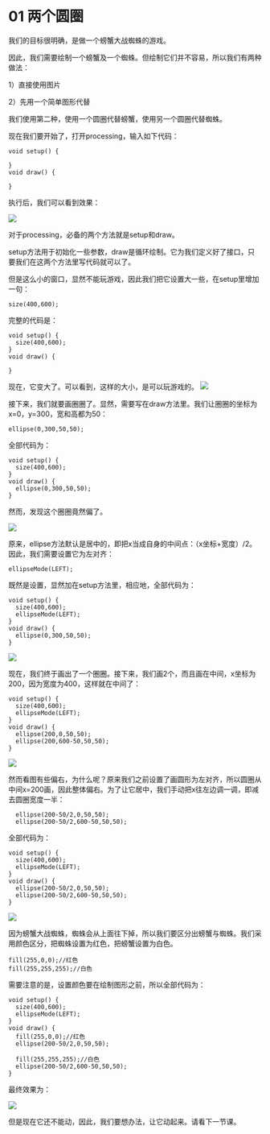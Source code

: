 # 01 两个圆圈

我们的目标很明确，是做一个螃蟹大战蜘蛛的游戏。

因此，我们需要绘制一个螃蟹及一个蜘蛛。但绘制它们并不容易，所以我们有两种做法：

1）直接使用图片

2）先用一个简单图形代替

我们使用第二种，使用一个圆圈代替螃蟹，使用另一个圆圈代替蜘蛛。


现在我们要开始了，打开processing，输入如下代码：

```
void setup() {
  
}
void draw() {
  
}

```

执行后，我们可以看到效果：

![](01/01.png)

对于processing，必备的两个方法就是setup和draw。

setup方法用于初始化一些参数，draw是循环绘制。它为我们定义好了接口，只要我们在这两个方法里写代码就可以了。

但是这么小的窗口，显然不能玩游戏，因此我们把它设置大一些，在setup里增加一句：

```
size(400,600);
```

完整的代码是：

```
void setup() {
  size(400,600);
}
void draw() {
  
}

```

现在，它变大了。可以看到，这样的大小，是可以玩游戏的。
![](01/02.png)

接下来，我们就要画圈圈了。显然，需要写在draw方法里。我们让圈圈的坐标为x=0，y=300，宽和高都为50：

```
ellipse(0,300,50,50);
```

全部代码为：

```
void setup() {
  size(400,600);
}
void draw() {
  ellipse(0,300,50,50);
}

```

然而，发现这个圈圈竟然偏了。

![](01/03.png)

原来，ellipse方法默认是居中的，即把x当成自身的中间点：（x坐标+宽度）/2。因此，我们需要设置它为左对齐：

```
ellipseMode(LEFT);
```

既然是设置，显然加在setup方法里，相应地，全部代码为：

```
void setup() {
  size(400,600);
  ellipseMode(LEFT);
}
void draw() {
  ellipse(0,300,50,50);
}

```

![](01/04.png)

现在，我们终于画出了一个圈圈。接下来，我们画2个，而且画在中间，x坐标为200，因为宽度为400，这样就在中间了：

```
void setup() {
  size(400,600);
  ellipseMode(LEFT);
}
void draw() {
  ellipse(200,0,50,50);
  ellipse(200,600-50,50,50);
}
```

![](01/05.png)

然而看图有些偏右，为什么呢？原来我们之前设置了画圆形为左对齐，所以圆圈从中间x=200画，因此整体偏右。为了让它居中，我们手动把x往左边调一调，即减去圆圈宽度一半：

```
  ellipse(200-50/2,0,50,50);
  ellipse(200-50/2,600-50,50,50);
```

全部代码为：

```
void setup() {
  size(400,600);
  ellipseMode(LEFT);
}
void draw() {
  ellipse(200-50/2,0,50,50);
  ellipse(200-50/2,600-50,50,50);
}
```

![](01/06.png)

因为螃蟹大战蜘蛛，蜘蛛会从上面往下掉，所以我们要区分出螃蟹与蜘蛛。我们采用颜色区分，把蜘蛛设置为红色，把螃蟹设置为白色。

```
fill(255,0,0);//红色
fill(255,255,255);//白色
```

需要注意的是，设置颜色要在绘制图形之前，所以全部代码为：

```
void setup() {
  size(400,600);
  ellipseMode(LEFT);
}
void draw() {
  fill(255,0,0);//红色
  ellipse(200-50/2,0,50,50);
  
  fill(255,255,255);//白色
  ellipse(200-50/2,600-50,50,50);
}
```

最终效果为：

![](01/07.png)

但是现在它还不能动，因此，我们要想办法，让它动起来。请看下一节课。
